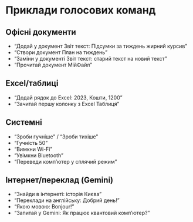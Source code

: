 # Приклади голосових команд

## Офісні документи
- “Додай у документ Звіт текст: Підсумки за тиждень жирний курсив”
- “Створи документ План на тиждень”
- “Заміни у документі Звіт текст: старий текст на новий текст”
- “Прочитай документ МійФайл”

## Excel/таблиці
- “Додай рядок до Excel: 2023, Кошти, 1200”
- “Зачитай першу колонку з Excel Таблиця”

## Системні
- “Зроби гучніше” / “Зроби тихіше”
- “Гучність 50”
- “Вимкни Wi-Fi”
- “Увімкни Bluetooth”
- “Переведи комп’ютер у сплячий режим”

## Інтернет/переклад (Gemini)
- “Знайди в інтернеті: історія Києва”
- “Переклади на англійську: Добрий день!”
- “Якою мовою: Bonjour!”
- “Запитай у Gemini: Як працює квантовий комп’ютер?”